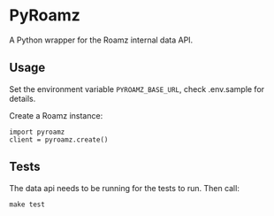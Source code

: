 # PyRoamz

A Python wrapper for the Roamz internal data API.

## Usage

Set the environment variable `PYROAMZ_BASE_URL`, check .env.sample for details.

Create a Roamz instance:

    import pyroamz
    client = pyroamz.create()


## Tests

The data api needs to be running for the tests to run. Then call:

    make test
